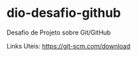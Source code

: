# dio-desafio-github
Desafio de Projeto sobre Git/GitHub

Links Uteis:
https://git-scm.com/download
